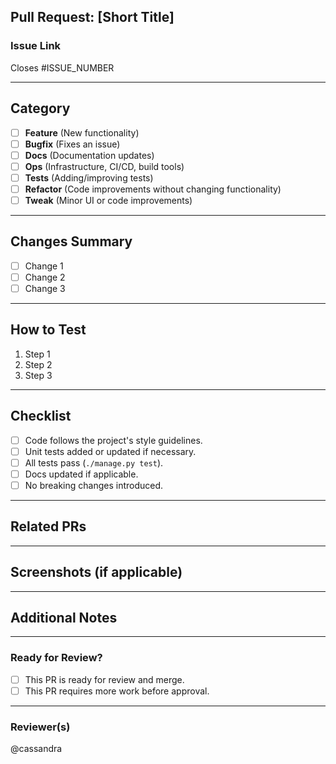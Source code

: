 ## Pull Request: [Short Title]
<!-- Describe the purpose of this PR in one or two sentences. -->

### Issue Link
<!-- Reference any related issues using #123 -->
Closes #ISSUE_NUMBER

---

## Category
<!-- Choose the type of change. -->
- [ ] **Feature** (New functionality)
- [ ] **Bugfix** (Fixes an issue)
- [ ] **Docs** (Documentation updates)
- [ ]  **Ops** (Infrastructure, CI/CD, build tools)
- [ ] **Tests** (Adding/improving tests)
- [ ] **Refactor** (Code improvements without changing functionality)
- [ ] **Tweak** (Minor UI or code improvements)

---

## Changes Summary
<!-- Provide a summary of changes made in this PR. -->
- [ ] Change 1
- [ ] Change 2
- [ ] Change 3

---

## How to Test
<!-- Provide steps to verify this PR -->
1. Step 1
2. Step 2
3. Step 3

---

## Checklist
- [ ] Code follows the project's style guidelines.
- [ ] Unit tests added or updated if necessary.
- [ ] All tests pass (`./manage.py test`).
- [ ] Docs updated if applicable.
- [ ] No breaking changes introduced.

---

## Related PRs
<!-- If this PR is related to another PR, link it here. -->

---

## Screenshots (if applicable)
<!-- Add screenshots to show UI changes. -->

---

## Additional Notes
<!-- Any other context or concerns related to this PR. -->

---

### **Ready for Review?**
- [ ] This PR is ready for review and merge.
- [ ] This PR requires more work before approval.

---

### **Reviewer(s)**
<!-- Tag specific people to review -->
@cassandra
